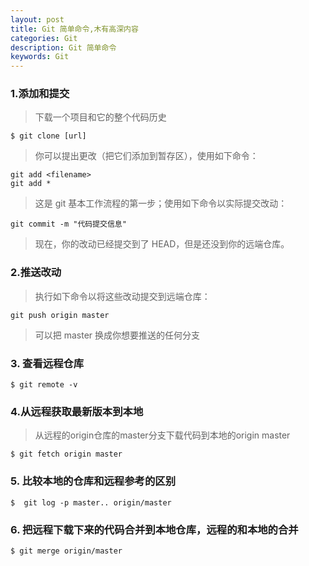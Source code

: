 ```yaml
---
layout: post
title: Git 简单命令,木有高深内容
categories: Git
description: Git 简单命令
keywords: Git
---
```



### 1.添加和提交

> 下载一个项目和它的整个代码历史

```
$ git clone [url]
```

> 你可以提出更改（把它们添加到暂存区），使用如下命令：

```
git add <filename>
git add *
```

> 这是 git 基本工作流程的第一步；使用如下命令以实际提交改动：

```
git commit -m "代码提交信息"
```

> 现在，你的改动已经提交到了 HEAD，但是还没到你的远端仓库。

### 2.推送改动

> 执行如下命令以将这些改动提交到远端仓库：

```
git push origin master
```

> 可以把 master 换成你想要推送的任何分支

### 3. 查看远程仓库

```
$ git remote -v
```

### 4.从远程获取最新版本到本地

> 从远程的origin仓库的master分支下载代码到本地的origin master

```
$ git fetch origin master
```

### 5. 比较本地的仓库和远程参考的区别

```
$  git log -p master.. origin/master
```
### 6. 把远程下载下来的代码合并到本地仓库，远程的和本地的合并
```
$ git merge origin/master
```

